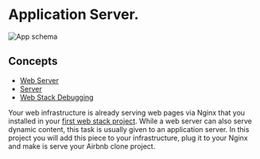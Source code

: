 # Application Server.

![App schema](https://s3.amazonaws.com/alx-intranet.hbtn.io/uploads/medias/2018/9/c7d1ed0a2e10d1b4e9b3.jpg?X-Amz-Algorithm=AWS4-HMAC-SHA256&X-Amz-Credential=AKIARDDGGGOUSBVO6H7D%2F20230815%2Fus-east-1%2Fs3%2Faws4_request&X-Amz-Date=20230815T214727Z&X-Amz-Expires=86400&X-Amz-SignedHeaders=host&X-Amz-Signature=7d9ea208314b7c4df52f730e9ad3b7a20e2363937347eafebe98004e52a26eea)

## Concepts
- [Web Server](https://intranet.alxswe.com/concepts/17)
- [Server](https://intranet.alxswe.com/concepts/67)
- [Web Stack Debugging](https://intranet.alxswe.com/concepts/68)

Your web infrastructure is already serving web pages via Nginx that you installed in your [first web stack project](https://intranet.alxswe.com/rltoken/95oRNZ-zRGwLxtWECJqsWA).
While a web server can also serve dynamic content, this task is usually given to an application server. 
In this project you will add this piece to your infrastructure, plug it to your Nginx and make is serve your Airbnb clone project.
